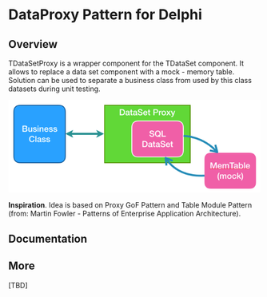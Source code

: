 ﻿# DataProxy Pattern for Delphi

## Overview

TDataSetProxy is a wrapper component for the TDataSet component. It allows to replace a data set component with a mock - memory table. Solution can be used to separate a business class from used by this class datasets during unit testing.

![](./doc/resources/datasetproxy-01.png)

**Inspiration**. Idea is based on Proxy GoF Pattern and Table Module Pattern (from: Martin Fowler - Patterns of Enterprise Application Architecture). 

## Documentation



## More

[TBD]
